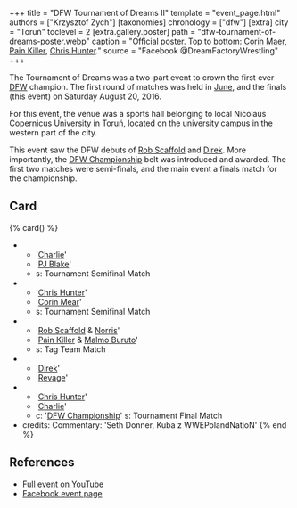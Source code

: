 +++
title = "DFW Tournament of Dreams II"
template = "event_page.html"
authors = ["Krzysztof Zych"]
[taxonomies]
chronology = ["dfw"]
[extra]
city = "Toruń"
toclevel = 2
[extra.gallery.poster]
path = "dfw-tournament-of-dreams-poster.webp"
caption = "Official poster. Top to bottom: [Corin Maer](@/w/corin-mear.md), [Pain Killer](@/w/pain-killer.md), [Chris Hunter](@/w/chris-hunter.md)."
source = "Facebook @DreamFactoryWrestling"
+++

The Tournament of Dreams was a two-part event to crown the first ever [DFW](@/o/dfw.md) champion. The first round of matches was held in [June](@/e/dfw/2016-06-11-dfw-tournament-of-dreams-1.md), and the finals (this event) on Saturday August 20, 2016.

For this event, the venue was a sports hall belonging to local Nicolaus Copernicus University in Toruń, located on the university campus in the western part of the city.

This event saw the DFW debuts of [Rob Scaffold](@/w/rob-scaffold.md) and [Direk](@/w/direk.md). More importantly, the [DFW Championship](@/c/dfw-championship.md) belt was introduced and awarded. The first two matches were semi-finals, and the main event a finals match for the championship.

## Card

{% card() %}
- - '[Charlie](@/w/madman-charlie.md)'
  - '[PJ Blake](@/w/pj-blake.md)'
  - s: Tournament Semifinal Match
- - '[Chris Hunter](@/w/chris-hunter.md)'
  - '[Corin Mear](@/w/corin-mear.md)'
  - s: Tournament Semifinal Match
- - '[Rob Scaffold](@/w/rob-scaffold.md) & [Norris](@/w/isnorr.md)'
  - '[Pain Killer](@/w/pain-killer.md) & [Malmo Buruto](@/w/malmo-buruto.md)'
  - s: Tag Team Match
- - '[Direk](@/w/direk.md)'
  - '[Revage](@/w/rafael-kid.md)'
- - '[Chris Hunter](@/w/chris-hunter.md)'
  - '[Charlie](@/w/madman-charlie.md)'
  - c: '[DFW Championship](@/c/dfw-championship.md)'
    s: Tournament Final Match
- credits:
    Commentary: 'Seth Donner, Kuba z WWEPolandNatioN'
{% end %}

## References

* [Full event on YouTube](https://www.youtube.com/watch?v=AoQtub8J1eU)
* [Facebook event page](https://www.facebook.com/events/1203592959691798/)

